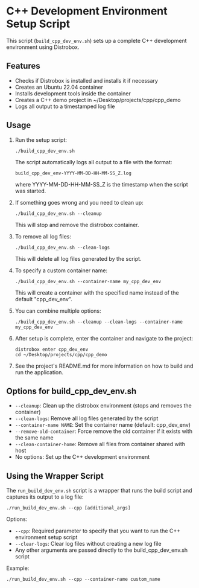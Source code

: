 # C++ Development Environment Setup Script

This script (`build_cpp_dev_env.sh`) sets up a complete C++ development environment using Distrobox.

## Features

- Checks if Distrobox is installed and installs it if necessary
- Creates an Ubuntu 22.04 container
- Installs development tools inside the container
- Creates a C++ demo project in ~/Desktop/projects/cpp/cpp_demo
- Logs all output to a timestamped log file

## Usage

1. Run the setup script:
   ```
   ./build_cpp_dev_env.sh
   ```
   
   The script automatically logs all output to a file with the format:
   ```
   build_cpp_dev_env-YYYY-MM-DD-HH-MM-SS_Z.log
   ```
   where YYYY-MM-DD-HH-MM-SS_Z is the timestamp when the script was started.

2. If something goes wrong and you need to clean up:
   ```
   ./build_cpp_dev_env.sh --cleanup
   ```
   This will stop and remove the distrobox container.

3. To remove all log files:
   ```
   ./build_cpp_dev_env.sh --clean-logs
   ```
   This will delete all log files generated by the script.

4. To specify a custom container name:
   ```
   ./build_cpp_dev_env.sh --container-name my_cpp_dev_env
   ```
   This will create a container with the specified name instead of the default "cpp_dev_env".

5. You can combine multiple options:
   ```
   ./build_cpp_dev_env.sh --cleanup --clean-logs --container-name my_cpp_dev_env
   ```

6. After setup is complete, enter the container and navigate to the project:
   ```
   distrobox enter cpp_dev_env
   cd ~/Desktop/projects/cpp/cpp_demo
   ```

5. See the project's README.md for more information on how to build and run the application.

## Options for build_cpp_dev_env.sh

- `--cleanup`: Clean up the distrobox environment (stops and removes the container)
- `--clean-logs`: Remove all log files generated by the script
- `--container-name NAME`: Set the container name (default: cpp_dev_env)
- `--remove-old-container`: Force remove the old container if it exists with the same name
- `--clean-container-home`: Remove all files from container shared with host
- No options: Set up the C++ development environment

## Using the Wrapper Script

The `run_build_dev_env.sh` script is a wrapper that runs the build script and captures its output to a log file:

```
./run_build_dev_env.sh --cpp [additional_args]
```

Options:
- `--cpp`: Required parameter to specify that you want to run the C++ environment setup script
- `--clear-logs`: Clear log files without creating a new log file
- Any other arguments are passed directly to the build_cpp_dev_env.sh script

Example:
```
./run_build_dev_env.sh --cpp --container-name custom_name
```
